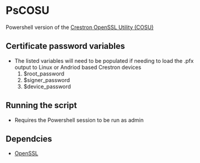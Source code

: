 # PsCOSU
Powershell version of the [Crestron OpenSSL Utility (COSU)](https://github.com/Crestron/cosu)
## Certificate password variables
- The listed variables will need to be populated if needing to load the .pfx output to Linux or Andriod based Crestron devices </br>
  1. $root_password
  2. $signer_password
  3. $device_password
## Running the script
- Requires the Powershell session to be run as admin
## Dependcies
- [OpenSSL](https://github.com/openssl/openssl)
